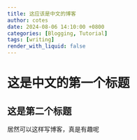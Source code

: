 ```yaml
---
title: 这应该是中文的博客
author: cotes
date: 2024-08-06 14:10:00 +0800
categories: [Blogging, Tutorial]
tags: [writing]
render_with_liquid: false
---
```


# 这是中文的第一个标题

## 这是第二个标题

居然可以这样写博客，真是有趣呢

